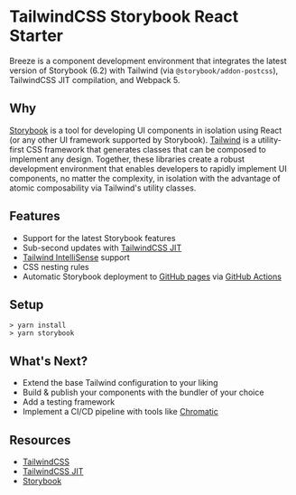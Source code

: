 # TailwindCSS Storybook React Starter

Breeze is a component development environment that integrates the latest version of Storybook (6.2) with Tailwind (via `@storybook/addon-postcss`), TailwindCSS JIT compilation, and Webpack 5.

## Why

[Storybook](https://storybook.js.org/) is a tool for developing UI components in isolation using React (or any other UI framework supported by Storybook). [Tailwind](https://tailwindcss.com/) is a utility-first CSS framework that generates classes that can be composed to implement any design. Together, these libraries create a robust development environment that enables developers to rapidly implement UI components, no matter the complexity, in isolation with the advantage of atomic composability via Tailwind's utility classes.

## Features

- Support for the latest Storybook features
- Sub-second updates with [TailwindCSS JIT](https://github.com/tailwindlabs/tailwindcss-jit)
- [Tailwind IntelliSense](https://tailwindcss.com/docs/intellisense) support
- CSS nesting rules
- Automatic Storybook deployment to [GitHub pages](https://davidzzheng.github.io/tailwind-storybook/) via [GitHub Actions](.github/workflows/deploy_storybook.yml)

## Setup

```
> yarn install
> yarn storybook
```

## What's Next?

- Extend the base Tailwind configuration to your liking
- Build & publish your components with the bundler of your choice
- Add a testing framework
- Implement a CI/CD pipeline with tools like [Chromatic](https://www.chromatic.com/)

## Resources

- [TailwindCSS](https://tailwindcss.com)
- [TailwindCSS JIT](https://github.com/tailwindlabs/tailwindcss-jit)
- [Storybook](https://storybook.js.org)
